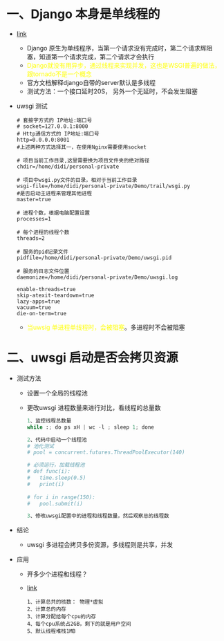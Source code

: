 # 一、Django 本身是单线程的

- [link](https://blog.csdn.net/Coxhuang/article/details/89953619)

  - Django 原生为单线程序，当第一个请求没有完成时，第二个请求辉阻塞，知道第一个请求完成，第二个请求才会执行
  - <font color=yellow>Django就没有用异步，通过线程来实现并发，这也是WSGI普遍的做法，跟tornado不是一个概念</font>
  - 官方文档解释django自带的server默认是多线程
  - 测试方法：一个接口延时20S， 另外一个无延时，不会发生阻塞

- uwsgi 测试

  ```uwsgi
  # 套接字方式的 IP地址:端口号
  # socket=127.0.0.1:8000
  # Http通信方式的 IP地址:端口号
  http=0.0.0.0:8001
  #上述两种方式选择其一，在使用Nginx需要使用socket
  
  # 项目当前工作目录,这里需要换为项目文件夹的绝对路径
  chdir=/home/didi/personal-private
  
  # 项目中wsgi.py文件的目录，相对于当前工作目录
  wsgi-file=/home/didi/personal-private/Demo/trail/wsgi.py
  #是否启动主进程来管理其他进程
  master=true
  
  # 进程个数，根据电脑配置设置
  processes=1
  
  # 每个进程的线程个数
  threads=2
  
  # 服务的pid记录文件
  pidfile=/home/didi/personal-private/Demo/uwsgi.pid
  
  # 服务的日志文件位置
  daemonize=/home/didi/personal-private/Demo/uwsgi.log
  
  enable-threads=true
  skip-atexit-teardown=true
  lazy-apps=true
  vacuum=true
  die-on-term=true
  ```

  - <font color=yellow>当uwsig 单进程单线程时，会被阻塞</font>。多进程时不会被阻塞

# 二、uwsgi 启动是否会拷贝资源

- 测试方法

  - 设置一个全局的线程池

  - 更改uwsgi 进程数量来进行对比，看线程的总量数

    ```python
    1、监控线程总数量
    while :; do ps xH | wc -l ; sleep 1; done
    
    2、代码中启动一个线程池
    # 池化测试
    # pool = concurrent.futures.ThreadPoolExecutor(140)
    
    # 必须运行，加载线程池
    # def func(i):
    #   time.sleep(0.5)
    #   print(i)
      
    # for i in range(150):
    #   pool.submit(i)
    
    3、修改uwsgi配置中的进程和线程数量，然后观察总的线程数
    ```

- 结论

  - uwsgi 多进程会拷贝多份资源，多线程则是共享，并发

- 应用 

  - 开多少个进程和线程？

  - [link](https://blog.csdn.net/dqchouyang/article/details/106569657?ops_request_misc=%257B%2522request%255Fid%2522%253A%2522169350296216800184144596%2522%252C%2522scm%2522%253A%252220140713.130102334.pc%255Fall.%2522%257D&request_id=169350296216800184144596&biz_id=0&utm_medium=distribute.pc_search_result.none-task-blog-2~all~first_rank_ecpm_v1~rank_v31_ecpm-1-106569657-null-null.142^v93^chatgptT3_1&utm_term=uwsgi%20%E8%AE%BE%E7%BD%AE%E5%A4%9A%E5%B0%91%E4%B8%AA%E8%BF%9B%E7%A8%8B%E5%92%8C%E7%BA%BF%E7%A8%8B%EF%BC%9F&spm=1018.2226.3001.4187)

    ```
    1、计算总共的核数： 物理*虚拟
    2、计算总的内存
    3、计算分配给每个cpu的内存
    4、每个cpu系统占2GB，剩下的就是用户空间
    5、默认线程堆栈1MB
    ```

    